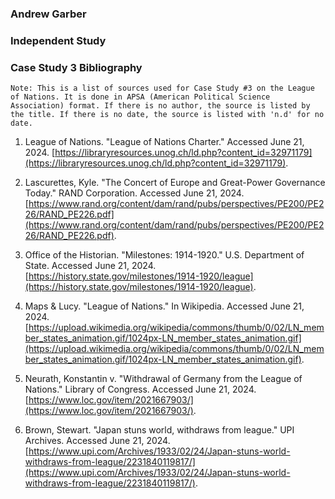 ### Andrew Garber

### Independent Study

### Case Study 3 Bibliography

```
Note: This is a list of sources used for Case Study #3 on the League of Nations. It is done in APSA (American Political Science Association) format. If there is no author, the source is listed by the title. If there is no date, the source is listed with 'n.d' for no date.
```

1. League of Nations. "League of Nations Charter." Accessed June 21, 2024. [https://libraryresources.unog.ch/ld.php?content_id=32971179](https://libraryresources.unog.ch/ld.php?content_id=32971179).

2. Lascurettes, Kyle. "The Concert of Europe and Great-Power Governance Today." RAND Corporation. Accessed June 21, 2024. [https://www.rand.org/content/dam/rand/pubs/perspectives/PE200/PE226/RAND_PE226.pdf](https://www.rand.org/content/dam/rand/pubs/perspectives/PE200/PE226/RAND_PE226.pdf).

3. Office of the Historian. "Milestones: 1914-1920." U.S. Department of State. Accessed June 21, 2024. [https://history.state.gov/milestones/1914-1920/league](https://history.state.gov/milestones/1914-1920/league).

4. Maps & Lucy. "League of Nations." In Wikipedia. Accessed June 21, 2024. [https://upload.wikimedia.org/wikipedia/commons/thumb/0/02/LN_member_states_animation.gif/1024px-LN_member_states_animation.gif](https://upload.wikimedia.org/wikipedia/commons/thumb/0/02/LN_member_states_animation.gif/1024px-LN_member_states_animation.gif).

5. Neurath, Konstantin v. "Withdrawal of Germany from the League of Nations." Library of Congress. Accessed June 21, 2024. [https://www.loc.gov/item/2021667903/](https://www.loc.gov/item/2021667903/).

6. Brown, Stewart. "Japan stuns world, withdraws from league." UPI Archives. Accessed June 21, 2024. [https://www.upi.com/Archives/1933/02/24/Japan-stuns-world-withdraws-from-league/2231840119817/](https://www.upi.com/Archives/1933/02/24/Japan-stuns-world-withdraws-from-league/2231840119817/).
